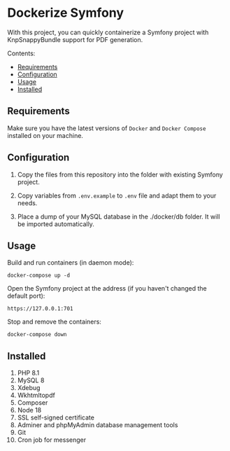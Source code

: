 # Dockerize Symfony

With this project, you can quickly containerize a Symfony project with KnpSnappyBundle support for PDF generation.

Contents:

- [Requirements](#requirements)
- [Configuration](#configuration)
- [Usage](#usage)
- [Installed](#installed)

## Requirements

Make sure you have the latest versions of `Docker` and `Docker Compose` installed on your machine.

## Configuration

1. Copy the files from this repository into the folder with existing Symfony project.

2. Copy variables from `.env.example` to `.env` file and adapt them to your needs.

3. Place a dump of your MySQL database in the ./docker/db folder. It will be imported automatically.

## Usage

Build and run containers (in daemon mode):
```
docker-compose up -d
```

Open the Symfony project at the address (if you haven't changed the default port):
```
https://127.0.0.1:701
```

Stop and remove the containers:
```
docker-compose down
```

## Installed

1. PHP 8.1
2. MySQL 8
3. Xdebug
4. Wkhtmltopdf
5. Composer
6. Node 18
7. SSL self-signed certificate
8. Adminer and phpMyAdmin database management tools
9. Git
10. Cron job for messenger

